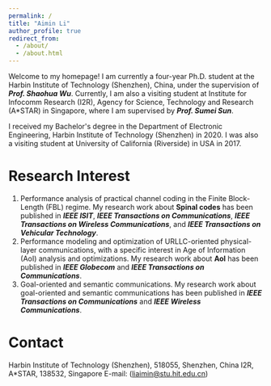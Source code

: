 ```yaml
---
permalink: /
title: "Aimin Li"
author_profile: true
redirect_from: 
  - /about/
  - /about.html
---
```


Welcome to my homepage! I am currently a four-year Ph.D. student at the Harbin Institute of Technology (Shenzhen), China, under the supervision of ***Prof. Shaohua Wu***. Currently, I am also a visiting student at Institute for Infocomm Research (I2R), Agency for Science, Technology and Research (A*STAR) in Singapore, where I am supervised by ***Prof. Sumei Sun***. 

I received my Bachelor's degree in the Department of Electronic Engineering, Harbin Institute of Technology (Shenzhen) in 2020. I was also a visiting student at University of California (Riverside) in USA in 2017.

Research Interest
======
1. Performance analysis of practical channel coding in the Finite Block-Length (FBL) regime. My research work about **Spinal codes** has been published in ***IEEE ISIT***, ***IEEE Transactions on Communications***, ***IEEE Transactions on Wireless Communications***, and ***IEEE Transactions on Vehicular Technology***.
2. Performance modeling and optimization of URLLC-oriented physical-layer communications, with a specific interest in Age of Information (AoI) analysis and optimizations. My research work about **AoI** has been published in ***IEEE Globecom*** and ***IEEE Transactions on Communications***.
3. Goal-oriented and semantic communications. My research work about goal-oriented and semantic communications has been published in ***IEEE Transactions on Communications*** and ***IEEE Wireless Communications***.

Contact
======
Harbin Institute of Technology (Shenzhen), 518055, Shenzhen, China
I2R, A*STAR, 138532, Singapore
E-mail: (liaimin@stu.hit.edu.cn)





